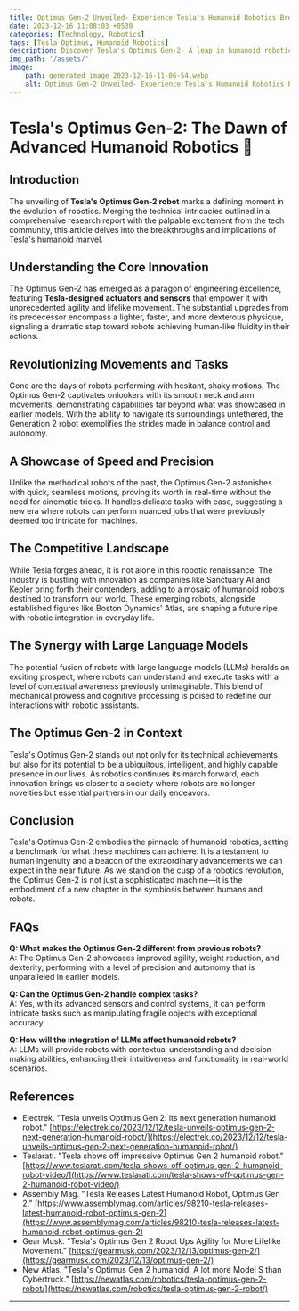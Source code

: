 ```yaml
---
title: Optimus Gen-2 Unveiled- Experience Tesla's Humanoid Robotics Breakthrough
date: 2023-12-16 11:08:03 +0530
categories: [Technology, Robotics]
tags: [Tesla Optimus, Humanoid Robotics]
description: Discover Tesla's Optimus Gen-2- A leap in humanoid robotics with lifelike agility & precision, shaping our future with advanced AI synergy. Explore the revolution.
img_path: '/assets/'
image:
    path: generated_image_2023-12-16-11-06-54.webp
    alt: Optimus Gen-2 Unveiled- Experience Tesla's Humanoid Robotics Breakthrough
---
```


# Tesla's Optimus Gen-2: The Dawn of Advanced Humanoid Robotics 🤖

## Introduction

The unveiling of **Tesla's Optimus Gen-2 robot** marks a defining moment in the evolution of robotics. Merging the technical intricacies outlined in a comprehensive research report with the palpable excitement from the tech community, this article delves into the breakthroughs and implications of Tesla's humanoid marvel.

## Understanding the Core Innovation

The Optimus Gen-2 has emerged as a paragon of engineering excellence, featuring **Tesla-designed actuators and sensors** that empower it with unprecedented agility and lifelike movement. The substantial upgrades from its predecessor encompass a lighter, faster, and more dexterous physique, signaling a dramatic step toward robots achieving human-like fluidity in their actions.

## Revolutionizing Movements and Tasks

Gone are the days of robots performing with hesitant, shaky motions. The Optimus Gen-2 captivates onlookers with its smooth neck and arm movements, demonstrating capabilities far beyond what was showcased in earlier models. With the ability to navigate its surroundings untethered, the Generation 2 robot exemplifies the strides made in balance control and autonomy.

## A Showcase of Speed and Precision

Unlike the methodical robots of the past, the Optimus Gen-2 astonishes with quick, seamless motions, proving its worth in real-time without the need for cinematic tricks. It handles delicate tasks with ease, suggesting a new era where robots can perform nuanced jobs that were previously deemed too intricate for machines.

## The Competitive Landscape

While Tesla forges ahead, it is not alone in this robotic renaissance. The industry is bustling with innovation as companies like Sanctuary AI and Kepler bring forth their contenders, adding to a mosaic of humanoid robots destined to transform our world. These emerging robots, alongside established figures like Boston Dynamics' Atlas, are shaping a future ripe with robotic integration in everyday life.

## The Synergy with Large Language Models

The potential fusion of robots with large language models (LLMs) heralds an exciting prospect, where robots can understand and execute tasks with a level of contextual awareness previously unimaginable. This blend of mechanical prowess and cognitive processing is poised to redefine our interactions with robotic assistants.

## The Optimus Gen-2 in Context

Tesla's Optimus Gen-2 stands out not only for its technical achievements but also for its potential to be a ubiquitous, intelligent, and highly capable presence in our lives. As robotics continues its march forward, each innovation brings us closer to a society where robots are no longer novelties but essential partners in our daily endeavors.

## Conclusion

Tesla's Optimus Gen-2 embodies the pinnacle of humanoid robotics, setting a benchmark for what these machines can achieve. It is a testament to human ingenuity and a beacon of the extraordinary advancements we can expect in the near future. As we stand on the cusp of a robotics revolution, the Optimus Gen-2 is not just a sophisticated machine—it is the embodiment of a new chapter in the symbiosis between humans and robots.

## FAQs

**Q: What makes the Optimus Gen-2 different from previous robots?**  
A: The Optimus Gen-2 showcases improved agility, weight reduction, and dexterity, performing with a level of precision and autonomy that is unparalleled in earlier models.

**Q: Can the Optimus Gen-2 handle complex tasks?**  
A: Yes, with its advanced sensors and control systems, it can perform intricate tasks such as manipulating fragile objects with exceptional accuracy.

**Q: How will the integration of LLMs affect humanoid robots?**  
A: LLMs will provide robots with contextual understanding and decision-making abilities, enhancing their intuitiveness and functionality in real-world scenarios.

## References

- Electrek. "Tesla unveils Optimus Gen 2: its next generation humanoid robot." [https://electrek.co/2023/12/12/tesla-unveils-optimus-gen-2-next-generation-humanoid-robot/](https://electrek.co/2023/12/12/tesla-unveils-optimus-gen-2-next-generation-humanoid-robot/)
- Teslarati. "Tesla shows off impressive Optimus Gen 2 humanoid robot." [https://www.teslarati.com/tesla-shows-off-optimus-gen-2-humanoid-robot-video/](https://www.teslarati.com/tesla-shows-off-optimus-gen-2-humanoid-robot-video/)
- Assembly Mag. "Tesla Releases Latest Humanoid Robot, Optimus Gen 2." [https://www.assemblymag.com/articles/98210-tesla-releases-latest-humanoid-robot-optimus-gen-2](https://www.assemblymag.com/articles/98210-tesla-releases-latest-humanoid-robot-optimus-gen-2)
- Gear Musk. "Tesla's Optimus Gen 2 Robot Ups Agility for More Lifelike Movement." [https://gearmusk.com/2023/12/13/optimus-gen-2/](https://gearmusk.com/2023/12/13/optimus-gen-2/)
- New Atlas. "Tesla's Optimus Gen 2 humanoid: A lot more Model S than Cybertruck." [https://newatlas.com/robotics/tesla-optimus-gen-2-robot/](https://newatlas.com/robotics/tesla-optimus-gen-2-robot/)

---
